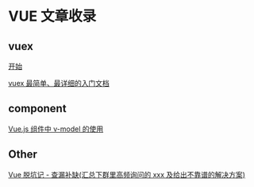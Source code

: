 # VUE 文章收录

## vuex

[开始](https://vuex.vuejs.org/zh/guide/)

[vuex 最简单、最详细的入门文档](https://segmentfault.com/a/1190000009404727)

## component

[Vue.js 组件中 v-model 的使用](https://segmentfault.com/a/1190000009492595)

## Other

[Vue 脱坑记 - 查漏补缺(汇总下群里高频询问的 xxx 及给出不靠谱的解决方案)](https://juejin.im/post/59fa9257f265da43062a1b0e)
